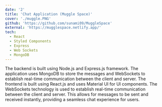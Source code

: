 ```yaml
---
date: '2'
title: 'Chat Application (Muggle Space)'
cover: './muggle.PNG'
github: 'https://github.com/sunami09/MuggleSpace'
external: 'https://mugglespace.netlify.app/'
tech:
  - React
  - Styled Components
  - Express
  - Web Sockets
  - MongoDB
---
```


The backend is built using Node.js and Express.js framework. The application uses MongoDB to store the messages and WebSockets to establish real-time communication between the client and server. The frontend is built using React.js and uses Material UI for UI components. The WebSockets technology is used to establish real-time communication between the client and server. This allows for messages to be sent and received instantly, providing a seamless chat experience for users.
